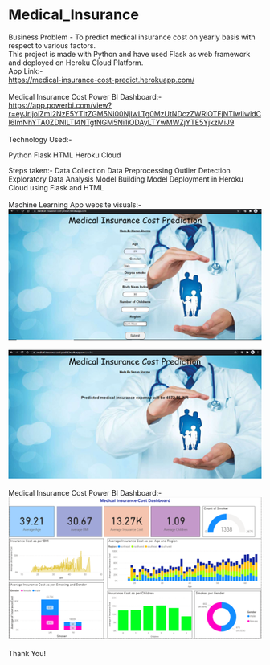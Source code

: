 # Medical_Insurance

Business Problem - To predict medical insurance cost on yearly basis with respect to various factors.
<br>
This project is made with Python and have used Flask as web framework and deployed on Heroku Cloud Platform.
<br>
App Link:- <br>
https://medical-insurance-cost-predict.herokuapp.com/
<br>
<br>
Medical Insurance Cost Power BI Dashboard:- <br>
https://app.powerbi.com/view?r=eyJrIjoiZmI2NzE5YTItZGM5Ni00NjIwLTg0MzUtNDczZWRlOTFjNTIwIiwidCI6ImNhYTA0ZDNlLTI4NTgtNGM5Ni1iODAyLTYwMWZjYTE5YjkzMiJ9
<br>
<br>
Technology Used:-

Python
Flask
HTML
Heroku Cloud

Steps taken:-
Data Collection
Data Preprocessing
Outlier Detection
Exploratory Data Analysis
Model Building
Model Deployment in Heroku Cloud using Flask and HTML
<br><br>
Machine Learning App website visuals:-
<br>
<img src = "https://github.com/manansharma27/Medical_Insurance/blob/main/Images/image1.PNG">
<br>
<br>
<img src = "https://github.com/manansharma27/Medical_Insurance/blob/main/Images/image2.PNG">
<br>
<br>
Medical Insurance Cost Power BI Dashboard:-
<br>
<img src = "https://github.com/manansharma27/Medical_Insurance/blob/main/Images/Medical_InsuranceDashoard.PNG">
<br>
<br>
Thank You!
